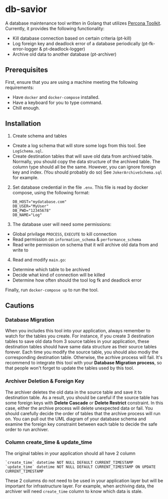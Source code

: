 # db-savior
A database maintenance tool written in Golang that utilizes [Percona Toolkit](https://www.percona.com/doc/percona-toolkit/LATEST/index.html).
Currently, it provides the following functionality:
- Kill database connection based on certain criteria (pt-kill)
- Log foreign key and deadlock error of a database periodically (pt-fk-error-logger & pt-deadlock-logger)
- Archive old data to another database (pt-archiver)

## Prerequisites

First, ensure that you are using a machine meeting the following requirements:

- Have `docker` and `docker-compose` installed.
- Have a keyboard for you to type command.
- Chill enough.

## Installation
1. Create schema and tables
- Create a log schema that will store some logs from this tool. See `LogSchema.sql`.
- Create destination tables that will save old data from archived table. Normally, you should copy the data structure of the archived table. The column type should all be the same. However, you can ignore foreign key and index. (You should probably do so) See `JokerArchiveSchema.sql` for example.
2. Set database credential in the file `.env`. This file is read by docker compose, using the following format:
    ```
    DB_HOST="mydatabase.com"
    DB_USER="MyUser"
    DB_PWD="12345678"
    DB_NAME="Log"
    ```
3. The database user will need some permissions:
- Global privilage `PROCESS`, `EXECUTE` to kill connection
- Read permission on `information_schema` & `performance_schema`
- Read write permission on schema that it will archive old data from and write to
4. Read and modify `main.go`:
- Determine which table to be archived
- Decide what kind of connection will be killed
- Determine how often should the tool log fk and deadlock error

Finally, run `docker-compose up` to run the tool.

## Cautions
### Database Migration
When you includes this tool into your application, always remember to watch for the tables you create. For instance, if you create 3 destination tables to save old data from 3 source tables in your application, these destination tables should have same data structure as their source tables forever. Each time you modify the source table, you should also modiy the corresponding destination table. Otherwise, the acrhive process will fail. It's recommend to integrate this tool with your **Database Migration process**, so that people won't forget to update the tables used by this tool.

### Archiver Deletion & Foreign Key
The archiver deletes the old data in the source table and save it to destination table. As a result, you should be careful if the source table has some foreign keys with **Delete Cascade** or **Delete Restrict** constraint. In this case, either the archive process will delete unexpected data or fail. You should carefully decide the order of tables that the archive process will run on. You can pull out the UML diagram of your database schema and examine the foreign key constraint between each table to decide the safe order to run archiver.

### Column create_time & update_time
The original tables in your application should all have 2 column
```
`create_time` datetime NOT NULL DEFAULT CURRENT_TIMESTAMP
`update_time` datetime NOT NULL DEFAULT CURRENT_TIMESTAMP ON UPDATE CURRENT_TIMESTAMP
```
These 2 columns do not need to be used in your application layer but will be important for infrastructure layer. For example, when archiving data, the archiver will need `create_time` column to know which data is stale.


